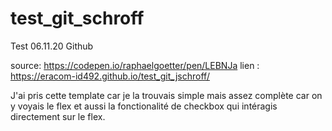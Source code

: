 # test_git_schroff
Test 06.11.20 Github


source: https://codepen.io/raphaelgoetter/pen/LEBNJa
lien : https://eracom-id492.github.io/test_git_jschroff/


J'ai pris cette template car je la trouvais simple mais assez complète car on y voyais le flex et aussi la fonctionalité de checkbox qui intéragis directement sur le flex. 
